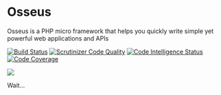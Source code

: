 # Osseus
Osseus is a PHP micro framework that helps you quickly write simple yet powerful web applications and APIs

[![Build Status](https://travis-ci.org/whera/osseus.svg?branch=master)](https://travis-ci.org/whera/osseus)
[![Scrutinizer Code Quality](https://scrutinizer-ci.com/g/whera/osseus/badges/quality-score.png?b=master)](https://scrutinizer-ci.com/g/whera/osseus/?branch=master)
[![Code Intelligence Status](https://scrutinizer-ci.com/g/whera/osseus/badges/code-intelligence.svg?b=master)](https://scrutinizer-ci.com/code-intelligence)
[![Code Coverage](https://scrutinizer-ci.com/g/whera/osseus/badges/coverage.png?b=master)](https://scrutinizer-ci.com/g/whera/osseus/?branch=master)


<img src="https://scontent-ams3-1.cdninstagram.com/vp/ee0ead1d2194f31f3fb45520ac82e803/5BADD2A0/t51.2885-19/s320x320/21373219_757450294457095_7824836350615486464_n.jpg">

Wait... 
